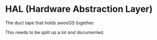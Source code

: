 # HAL (Hardware Abstraction Layer)

The duct tape that holds awooOS together.

This needs to be split up a lot _and_ documented.
